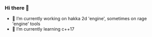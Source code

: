 ### Hi there 👋
- 🔭 I’m currently working on hakka 2d 'engine', sometimes on rage 'engine' tools 
- 🌱 I’m currently learning c++17

<!--
**Enziferum/enziferum** is a ✨ _special_ ✨ repository because its `README.md` (this file) appears on your GitHub profile.

Here are some ideas to get you started:

- 🔭 I’m currently working on ...
- 🌱 I’m currently learning ...
- 👯 I’m looking to collaborate on ...
- 🤔 I’m looking for help with ...
- 💬 Ask me about ...
- 📫 How to reach me: ...
- 😄 Pronouns: ...
- ⚡ Fun fact: ...
-->

